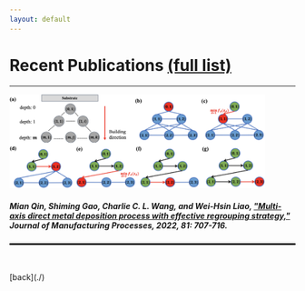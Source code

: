 ```yaml
---
layout: default
---
```


# Recent Publications [(full list)](https://scholar.google.com/citations?user=Vt3yXJkaAWAC&hl=zh-CN&oi=ao)   
---

<img src="assets/img/multi-axis.jpg" alt="drawing" width="450"/>    

##### **Mian Qin**, Shiming Gao, Charlie C. L. Wang, and Wei-Hsin Liao, ["Multi-axis direct metal deposition process with effective regrouping strategy,"](https://doi.org/10.1016/j.jmapro.2022.07.024) *Journal of Manufacturing Processes*, 2022, 81: 707-716.
<hr style="border:1px solid black">   




<br>
<br>
[back](./)
